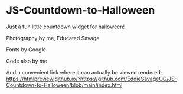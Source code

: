 # JS-Countdown-to-Halloween
Just a fun little countdown widget for halloween! 

Photography by me, Educated Savage

Fonts by Google

Code also by me

And a convenient link where it can actually be viewed rendered: https://htmlpreview.github.io/?https://github.com/EddieSavageOG/JS-Countdown-to-Halloween/blob/main/index.html
